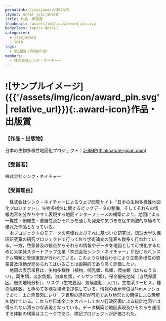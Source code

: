 ```yaml
---
permalink: /jcacjaward/2024/5
layout: under_jcacjaward
title: 作品・出版賞
thumbnail: /assets/img/icon/award_pin.svg
bodyclass: topics-detail
categories:
  - jcacjaward
  - 18th
tags:
  - 第18回（令和6年度）
members:
  - 株式会社シンク・ネイチャー
---
```


# ![サンプルイメージ]({{'/assets/img/icon/award_pin.svg' | relative_url}}){:.award-icon}作品・出版賞

### 【作品・出版物】

日本の生物多様性地図化プロジェクト：[J-BMP(thinknature-japan.com)](https://biodiversity-map.thinknature-japan.com/)

### 【受賞者】

株式会社シンク・ネイチャー

### 【受賞理由】

　株式会社シンク・ネイチャーによるウェブ閲覧サイト「日本の生物多様性地図化プロジェクト」，生物多様性に関するビッグデータの整備，そしてそれらの情報内容を分かりやすく表現する地図インターフェースの構築により，地図による一覧性・網羅生・重層性及びそれらを通した発見や気づきを促す刺激的な極めて優れた作品となっている。<br>　本プロジェクトの元データの整備およびそれに基づいた研究は，琉球大学久保田研究室の研究プロジェクトで行っており学術論文の発表も数多く行われている。一方，啓蒙普及の観点からそれらの情報やデータを地図として可視化するために大学発スタートアップ企業「株式会社シンク・ネイチャー」が設けられシステム開発と管理運営が行われている。このような組合わせにより生物多様性の啓蒙普及活動が進められてはいることは画期的であり高く評価したい。<br>　地図の表示項目は，生物多様性（植物，哺乳類，鳥類，爬虫類（はちゅうるい），両生類，淡水魚類，沿岸魚類，イシサンゴ類），保全優先地域（自然保護区、優先地域分析），リスク（生物要因、気候変動、人口），生物系サービス，種の個体数，と極めて多様な視点を提供している。情報の表示単位は1kmメッシュであり，また背景図にレリーフ表現の選択が可能であり地形との関係による理解を助けている。これらが日本全土をカバーしており行政区画による統計地図では得られない滑らかな表現となっている。データ構築と地図表現及びそれらを運用する体制の構築はユニークであり，標記プロジェクトが評価された。
